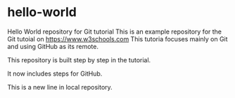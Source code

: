 # hello-world
Hello World repository for Git tutorial
This is an example repository for the Git tutoial on https://www.w3schools.com
This tutoria focuses mainly on Git and using GitHub as its remote.

This repository is built step by step in the tutorial.

It now includes steps for GitHub.

This is a new line in local repository.
